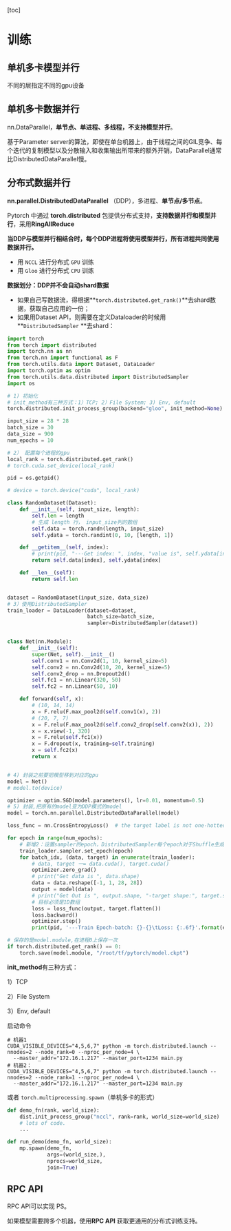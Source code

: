 [toc]

# 训练

## 单机多卡模型并行

不同的层指定不同的gpu设备



## 单机多卡数据并行

nn.DataParallel，**单节点、单进程、多线程，不支持模型并行**。

基于Parameter server的算法，即使在单台机器上，由于线程之间的GIL竞争、每个迭代的复制模型以及分散输入和收集输出所带来的额外开销，DataParallel通常比DistributedDataParallel慢。



## 分布式数据并行

**nn.parallel.DistributedDataParallel** （DDP），多进程、**单节点/多节点**。

Pytorch 中通过 **torch.distributed** 包提供分布式支持，**支持数据并行和模型并行**，采用**RingAllReduce**

**当DDP与模型并行相结合时，每个DDP进程将使用模型并行，所有进程共同使用数据并行。**

- 用 `NCCL` 进行分布式 `GPU` 训练
- 用 `Gloo` 进行分布式 `CPU` 训练

**数据划分：DDP并不会自动shard数据**

- 如果自己写数据流，得根据**`torch.distributed.get_rank()`**去shard数据，获取自己应用的一份；
- 如果用Dataset API，则需要在定义Dataloader的时候用**`DistributedSampler` **去shard：

```python
import torch
from torch import distributed
import torch.nn as nn
from torch.nn import functional as F
from torch.utils.data import Dataset, DataLoader
import torch.optim as optim
from torch.utils.data.distributed import DistributedSampler
import os

# 1) 初始化
# init_method有三种方式：1）TCP; 2）File System; 3) Env, default
torch.distributed.init_process_group(backend="gloo", init_method=None)

input_size = 28 * 28
batch_size = 30
data_size = 900
num_epochs = 10

# 2） 配置每个进程的gpu
local_rank = torch.distributed.get_rank()
# torch.cuda.set_device(local_rank)

pid = os.getpid()

# device = torch.device("cuda", local_rank)

class RandomDataset(Dataset):
    def __init__(self, input_size, length):
        self.len = length
        # 生成 length 行， input_size列的数组
        self.data = torch.randn(length, input_size)
        self.ydata = torch.randint(0, 10, [length, 1])

    def __getitem__(self, index):
        # print(pid, "---Get index: ", index, "value is", self.ydata[index])
        return self.data[index], self.ydata[index]

    def __len__(self):
        return self.len


dataset = RandomDataset(input_size, data_size)
# 3）使用DistributedSampler
train_loader = DataLoader(dataset=dataset,
                          batch_size=batch_size,
                          sampler=DistributedSampler(dataset))


class Net(nn.Module):
    def __init__(self):
        super(Net, self).__init__()
        self.conv1 = nn.Conv2d(1, 10, kernel_size=5)
        self.conv2 = nn.Conv2d(10, 20, kernel_size=5)
        self.conv2_drop = nn.Dropout2d()
        self.fc1 = nn.Linear(320, 50)
        self.fc2 = nn.Linear(50, 10)

    def forward(self, x):
        # (10, 14, 14)
        x = F.relu(F.max_pool2d(self.conv1(x), 2))
        # (20, 7, 7)
        x = F.relu(F.max_pool2d(self.conv2_drop(self.conv2(x)), 2))
        x = x.view(-1, 320)
        x = F.relu(self.fc1(x))
        x = F.dropout(x, training=self.training)
        x = self.fc2(x)
        return x


# 4) 封装之前要把模型移到对应的gpu
model = Net()
# model.to(device)

optimizer = optim.SGD(model.parameters(), lr=0.01, momentum=0.5)
# 5) 封装,把原有的model变为DDP模式的model
model = torch.nn.parallel.DistributedDataParallel(model)

loss_func = nn.CrossEntropyLoss()  # the target label is not one-hotted

for epoch in range(num_epochs):
    # 新增2：设置sampler的epoch，DistributedSampler每个epoch对于Shuffle生成不同的随机分配
    train_loader.sampler.set_epoch(epoch)
    for batch_idx, (data, target) in enumerate(train_loader):
        # data, target 一= data.cuda(), target.cuda()
        optimizer.zero_grad()
        # print("Get data is ", data.shape)
        data = data.reshape([-1, 1, 28, 28])
        output = model(data)
        # print("Get Out is ", output.shape, "-target shape:", target.shape)
        # 目标必须是1D数组
        loss = loss_func(output, target.flatten())
        loss.backward()
        optimizer.step()
        print(pid, '---Train Epoch-batch: {}-{}\tLoss: {:.6f}'.format(epoch, batch_idx, loss.item()))

# 保存的是model.module,在进程0上保存一次
if torch.distributed.get_rank() == 0:
    torch.save(model.module, "/root/tf/pytorch/model.ckpt")

```

**init_method**有三种方式：

1）TCP

2）File System

3）Env, default

启动命令

```shell
# 机器1
CUDA_VISIBLE_DEVICES="4,5,6,7" python -m torch.distributed.launch --nnodes=2 --node_rank=0 --nproc_per_node=4 \
  --master_addr="172.16.1.217" --master_port=1234 main.py
# 机器2：
CUDA_VISIBLE_DEVICES="4,5,6,7" python -m torch.distributed.launch --nnodes=2 --node_rank=1 --nproc_per_node=4 \
  --master_addr="172.16.1.217" --master_port=1234 main.py
```

或者 `torch.multiprocessing.spawn`（单机多卡的形式）

```python
def demo_fn(rank, world_size):
    dist.init_process_group("nccl", rank=rank, world_size=world_size)
    # lots of code.
    ...

def run_demo(demo_fn, world_size):
    mp.spawn(demo_fn,
             args=(world_size,),
             nprocs=world_size,
             join=True)
```



## RPC API

RPC API可以实现 PS。

如果模型需要跨多个机器，使用**RPC API** 获取更通用的分布式训练支持。